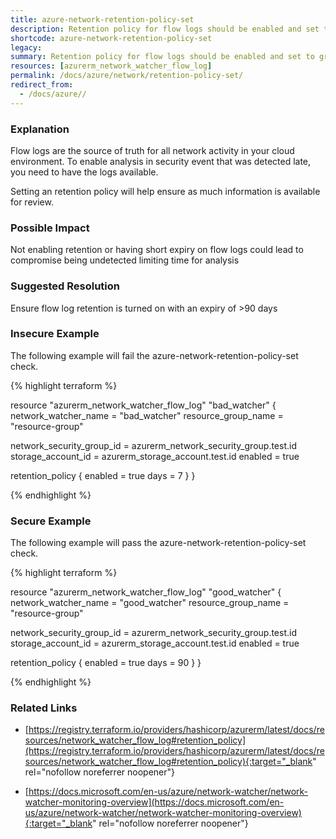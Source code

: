 ```yaml
---
title: azure-network-retention-policy-set
description: Retention policy for flow logs should be enabled and set to greater than 90 days
shortcode: azure-network-retention-policy-set
legacy: 
summary: Retention policy for flow logs should be enabled and set to greater than 90 days 
resources: [azurerm_network_watcher_flow_log] 
permalink: /docs/azure/network/retention-policy-set/
redirect_from: 
  - /docs/azure//
---
```


### Explanation

Flow logs are the source of truth for all network activity in your cloud environment. 
To enable analysis in security event that was detected late, you need to have the logs available. 
			
Setting an retention policy will help ensure as much information is available for review.

### Possible Impact
Not enabling retention or having short expiry on flow logs could lead to compromise being undetected limiting time for analysis

### Suggested Resolution
Ensure flow log retention is turned on with an expiry of >90 days


### Insecure Example

The following example will fail the azure-network-retention-policy-set check.

{% highlight terraform %}

resource "azurerm_network_watcher_flow_log" "bad_watcher" {
  network_watcher_name = "bad_watcher"
  resource_group_name  = "resource-group"

  network_security_group_id = azurerm_network_security_group.test.id
  storage_account_id        = azurerm_storage_account.test.id
  enabled                   = true

  retention_policy {
    enabled = true
    days    = 7
  }
}

{% endhighlight %}



### Secure Example

The following example will pass the azure-network-retention-policy-set check.

{% highlight terraform %}

resource "azurerm_network_watcher_flow_log" "good_watcher" {
  network_watcher_name = "good_watcher"
  resource_group_name  = "resource-group"

  network_security_group_id = azurerm_network_security_group.test.id
  storage_account_id        = azurerm_storage_account.test.id
  enabled                   = true

  retention_policy {
    enabled = true
    days    = 90
  }
}

{% endhighlight %}



### Related Links


- [https://registry.terraform.io/providers/hashicorp/azurerm/latest/docs/resources/network_watcher_flow_log#retention_policy](https://registry.terraform.io/providers/hashicorp/azurerm/latest/docs/resources/network_watcher_flow_log#retention_policy){:target="_blank" rel="nofollow noreferrer noopener"}

- [https://docs.microsoft.com/en-us/azure/network-watcher/network-watcher-monitoring-overview](https://docs.microsoft.com/en-us/azure/network-watcher/network-watcher-monitoring-overview){:target="_blank" rel="nofollow noreferrer noopener"}


